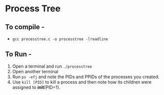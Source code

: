 Process Tree
============

## To compile -   
* `gcc processtree.c -o processtree -lreadline`
## To Run -
1. Open a terminal and run `./processtree`
2. Open another terminal
3. Run `ps -efj` and note the PIDs and PPIDs of the processes you created.
4. Use `kill [PID]` to kill a process and then note how its children were assigned to **init**(PID=1).
